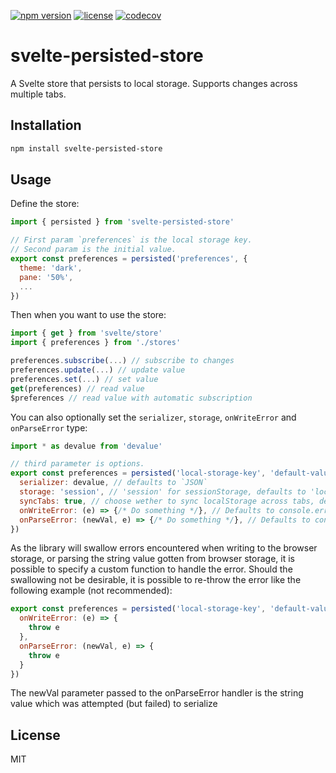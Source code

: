[![npm version](https://img.shields.io/npm/v/svelte-persisted-store.svg)](https://www.npmjs.com/package/svelte-persisted-store) [![license](https://img.shields.io/npm/l/svelte-persisted-store.svg)](LICENSE.md) [![codecov](https://codecov.io/gh/joshnuss/svelte-persisted-store/branch/master/graph/badge.svg?token=GU607D2YRQ)](https://codecov.io/gh/joshnuss/svelte-persisted-store)

# svelte-persisted-store

A Svelte store that persists to local storage. Supports changes across multiple tabs.

## Installation

```bash
npm install svelte-persisted-store
```

## Usage

Define the store:

```javascript
import { persisted } from 'svelte-persisted-store'

// First param `preferences` is the local storage key.
// Second param is the initial value.
export const preferences = persisted('preferences', {
  theme: 'dark',
  pane: '50%',
  ...
})
```

Then when you want to use the store:

```javascript
import { get } from 'svelte/store'
import { preferences } from './stores'

preferences.subscribe(...) // subscribe to changes
preferences.update(...) // update value
preferences.set(...) // set value
get(preferences) // read value
$preferences // read value with automatic subscription
```

You can also optionally set the `serializer`, `storage`, `onWriteError` and `onParseError` type:

```javascript
import * as devalue from 'devalue'

// third parameter is options.
export const preferences = persisted('local-storage-key', 'default-value', {
  serializer: devalue, // defaults to `JSON`
  storage: 'session', // 'session' for sessionStorage, defaults to 'local'
  syncTabs: true, // choose wether to sync localStorage across tabs, default is true
  onWriteError: (e) => {/* Do something */}, // Defaults to console.error with the error object
  onParseError: (newVal, e) => {/* Do something */}, // Defaults to console.error with the error object
})
```

As the library will swallow errors encountered when writing to the browser storage, or parsing the string value gotten from browser storage, it is possible to specify a custom function to handle the error. Should the swallowing not be desirable, it is possible to re-throw the error like the following example (not recommended):

```javascript
export const preferences = persisted('local-storage-key', 'default-value', {
  onWriteError: (e) => {
    throw e
  },
  onParseError: (newVal, e) => {
    throw e
  }
})
```

The newVal parameter passed to the onParseError handler is the string value which was attempted (but failed) to serialize

## License

MIT
